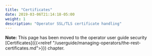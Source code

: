```yaml
---
title: "Certificates"
date: 2019-03-06T21:14:18-05:00
weight: 1
description: "Operator SSL/TLS certificate handling"
---
```


**Note:** This page has been moved to the operator user guide security [Certificates]({{<relref "/userguide/managing-operators/the-rest-certificates.md">}}) chapter.
